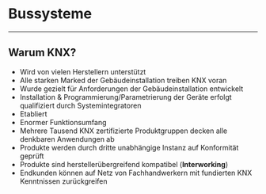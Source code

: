 # Bussysteme
___
## Warum KNX?
- Wird von vielen Herstellern unterstützt
- Alle starken Marked der Gebäudeinstallation treiben KNX voran
- Wurde gezielt für Anforderungen der Gebäudeinstallation entwickelt
- Installation & Programmierung/Parametrierung der Geräte erfolgt qualifiziert durch Systemintegratoren
- Etabliert
- Enormer Funktionsumfang
- Mehrere Tausend KNX zertifizierte Produktgruppen decken alle denkbaren Anwendungen ab
- Produkte werden durch dritte unabhängige Instanz auf Konformität geprüft
- Produkte sind herstellerübergreifend kompatibel (**Interworking**)
- Endkunden können auf Netz von Fachhandwerkern mit fundierten KNX Kenntnissen zurückgreifen